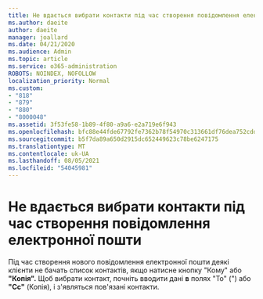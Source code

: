 ```yaml
---
title: Не вдається вибрати контакти під час створення повідомлення електронної Outlook.com
ms.author: daeite
author: daeite
manager: joallard
ms.date: 04/21/2020
ms.audience: Admin
ms.topic: article
ms.service: o365-administration
ROBOTS: NOINDEX, NOFOLLOW
localization_priority: Normal
ms.custom:
- "818"
- "879"
- "880"
- "8000048"
ms.assetid: 3f53fe58-1b89-4f80-a9a6-e2a719e6f943
ms.openlocfilehash: bfc88e44fde67792fe7362b78f54970c313661df76dea752cdd85fd03802d290
ms.sourcegitcommit: b5f7da89a650d2915dc652449623c78be6247175
ms.translationtype: MT
ms.contentlocale: uk-UA
ms.lasthandoff: 08/05/2021
ms.locfileid: "54045981"
---
```

# <a name="cant-select-contacts-when-composing-email"></a>Не вдається вибрати контакти під час створення повідомлення електронної пошти

Під час створення нового повідомлення електронної пошти деякі клієнти не бачать список контактів, якщо натисне кнопку "Кому" або **"Копія".**  Щоб вибрати контакт, почніть вводити дані **в** полях "To" (") або **"Cc"** (Копія), і з'являться пов'язані контакти.
